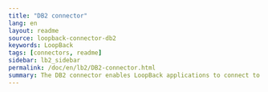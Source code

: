 ```yaml
---
title: "DB2 connector"
lang: en
layout: readme
source: loopback-connector-db2
keywords: LoopBack
tags: [connectors, readme]
sidebar: lb2_sidebar
permalink: /doc/en/lb2/DB2-connector.html
summary: The DB2 connector enables LoopBack applications to connect to DB2 data sources.
---
```

